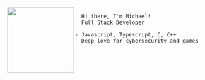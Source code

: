 

<img align="left" height="150" src="https://i.imgur.com/z61GpZU.png"/> 

      Hi there, I'm Michael!
      Full Stack Developer
    
    - Javascript, Typescript, C, C++
    - Deep love for cybersecurity and games
